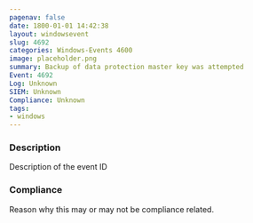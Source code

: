 ```yaml
---
pagenav: false
date: 1800-01-01 14:42:38
layout: windowsevent
slug: 4692
categories: Windows-Events 4600
image: placeholder.png
summary: Backup of data protection master key was attempted
Event: 4692
Log: Unknown
SIEM: Unknown
Compliance: Unknown
tags:
- windows
---
```


### Description

Description of the event ID

### Compliance

Reason why this may or may not be compliance related.
